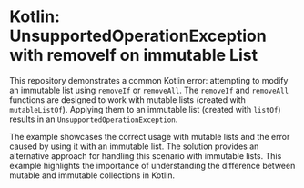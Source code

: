 # Kotlin: UnsupportedOperationException with removeIf on immutable List

This repository demonstrates a common Kotlin error: attempting to modify an immutable list using `removeIf` or `removeAll`.  The `removeIf` and `removeAll` functions are designed to work with mutable lists (created with `mutableListOf`). Applying them to an immutable list (created with `listOf`) results in an `UnsupportedOperationException`.

The example showcases the correct usage with mutable lists and the error caused by using it with an immutable list.  The solution provides an alternative approach for handling this scenario with immutable lists.  This example highlights the importance of understanding the difference between mutable and immutable collections in Kotlin.